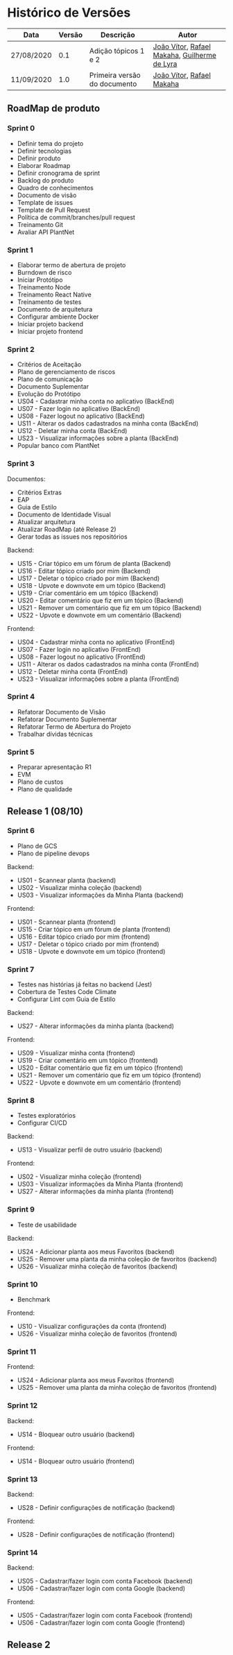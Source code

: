 # Histórico de Versões

|Data           |Versão     |Descrição          |Autor                   |
| ----------------------------| --------------------------- | ------------------------------------  | ----------------------|
|27/08/2020|0.1| Adição tópicos 1 e 2 |[João Vítor](http://github.com/joaovitorml), [Rafael Makaha](http://github.com/rafaelmakaha), [Guilherme de Lyra](http://github.com/guilhermedlyra) |
|11/09/2020|1.0| Primeira versão do documento |[João Vítor](http://github.com/joaovitorml), [Rafael Makaha](http://github.com/rafaelmakaha) |

## RoadMap de produto

### Sprint 0

* Definir tema do projeto
* Definir tecnologias
* Definir produto
* Elaborar Roadmap
* Definir cronograma de sprint
* Backlog do produto
* Quadro de conhecimentos
* Documento de visão
* Template de issues
* Template de Pull Request
* Política de commit/branches/pull request
* Treinamento Git
* Avaliar API PlantNet
  
### Sprint 1

* Elaborar termo de abertura de projeto
* Burndown de risco
* Iniciar Protótipo
* Treinamento Node
* Treinamento React Native
* Treinamento de testes
* Documento de arquitetura
* Configurar ambiente Docker
* Iniciar projeto backend
* Iniciar projeto frontend
  
### Sprint 2

* Critérios de Aceitação
* Plano de gerenciamento de riscos
* Plano de comunicação
* Documento Suplementar
* Evolução do Protótipo
* US04 - Cadastrar minha conta no aplicativo (BackEnd)
* US07 - Fazer login no aplicativo (BackEnd)
* US08 - Fazer logout no aplicativo (BackEnd)
* US11 - Alterar os dados cadastrados na minha conta (BackEnd)
* US12 - Deletar minha conta (BackEnd)
* US23 - Visualizar informações sobre a planta (BackEnd)
* Popular banco com PlantNet

### Sprint 3

Documentos:
* Critérios Extras
* EAP
* Guia de Estilo
* Documento de Identidade Visual
* Atualizar arquitetura
* Atualizar RoadMap (até Release 2)
* Gerar todas as issues nos repositórios

Backend:
* US15 - Criar tópico em um fórum de planta (Backend)
* US16 - Editar tópico criado por mim (Backend)
* US17 - Deletar o tópico criado por mim (Backend)
* US18 - Upvote e downvote em um tópico (Backend)
* US19 - Criar comentário em um tópico (Backend)
* US20 - Editar comentário que fiz em um tópico (Backend)
* US21 - Remover um comentário que fiz em um tópico (Backend)
* US22 - Upvote e downvote em um comentário (Backend)

Frontend:
* US04 - Cadastrar minha conta no aplicativo (FrontEnd)
* US07 - Fazer login no aplicativo (FrontEnd)
* US08 - Fazer logout no aplicativo (FrontEnd)
* US11 - Alterar os dados cadastrados na minha conta (FrontEnd)
* US12 - Deletar minha conta (FrontEnd)
* US23 - Visualizar informações sobre a planta (FrontEnd)

### Sprint 4

* Refatorar Documento de Visão
* Refatorar Documento Suplementar
* Refatorar Termo de Abertura do Projeto
* Trabalhar dívidas técnicas

### Sprint 5

* Preparar apresentação R1
* EVM
* Plano de custos
* Plano de qualidade

## Release 1 (08/10)

### Sprint 6

* Plano de GCS
* Plano de pipeline devops

Backend:
* US01 - Scannear planta (backend)
* US02 - Visualizar minha coleção (backend)
* US03 - Visualizar informações da Minha Planta (backend)

Frontend:
* US01 - Scannear planta (frontend)
* US15 - Criar tópico em um fórum de planta (frontend)
* US16 - Editar tópico criado por mim (frontend)
* US17 - Deletar o tópico criado por mim (frontend)
* US18 - Upvote e downvote em um tópico (frontend)

### Sprint 7

* Testes nas histórias já feitas no backend (Jest)
* Cobertura de Testes Code Climate
* Configurar Lint com Guia de Estilo

Backend:
* US27 - Alterar informações da minha planta (backend)

Frontend:
* US09 - Visualizar minha conta (frontend)
* US19 - Criar comentário em um tópico (frontend)
* US20 - Editar comentário que fiz em um tópico (frontend)
* US21 - Remover um comentário que fiz em um tópico (frontend)
* US22 - Upvote e downvote em um comentário (frontend)

### Sprint 8

* Testes exploratórios
* Configurar CI/CD

Backend:
* US13 - Visualizar perfil de outro usuário (backend)

Frontend:
* US02 - Visualizar minha coleção (frontend)
* US03 - Visualizar informações da Minha Planta (frontend)
* US27 - Alterar informações da minha planta (frontend)
  
### Sprint 9

* Teste de usabilidade

Backend:
* US24 - Adicionar planta aos meus Favoritos (backend)
* US25 - Remover uma planta da minha coleção de favoritos (backend)
* US26 - Visualizar minha coleção de favoritos (backend)

### Sprint 10

* Benchmark

Frontend:
* US10 - Visualizar configurações da conta (frontend)
* US26 - Visualizar minha coleção de favoritos (frontend)

### Sprint 11

Frontend:
* US24 - Adicionar planta aos meus Favoritos (frontend)
* US25 - Remover uma planta da minha coleção de favoritos (frontend)

### Sprint 12

Backend:
* US14 - Bloquear outro usuário (backend)

Frontend:
* US14 - Bloquear outro usuário (frontend)

### Sprint 13

Backend:
* US28 - Definir configurações de notificação (backend)

Frontend: 
* US28 - Definir configurações de notificação (frontend)

### Sprint 14

Backend:
* US05 - Cadastrar/fazer login com conta Facebook (backend)
* US06 - Cadastrar/fazer login com conta Google (backend)

Frontend:
* US05 - Cadastrar/fazer login com conta Facebook (frontend)
* US06 - Cadastrar/fazer login com conta Google (frontend)

## Release 2

